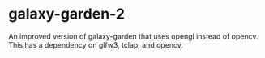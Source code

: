 # galaxy-garden-2

An improved version of galaxy-garden that uses opengl instead of opencv.
This has a dependency on glfw3, tclap, and opencv.


